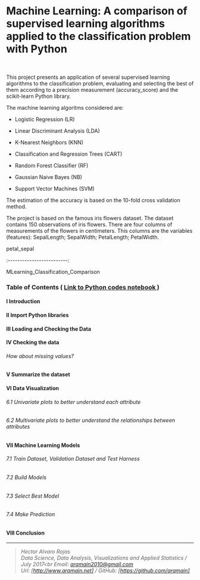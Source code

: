 # Machine Learning: A comparison of supervised learning algorithms applied to the classification problem with Python

<br>


This project presents an application of several supervised learning algorithms to the classification problem, evaluating and selecting the best of them according to a precision measurement (accuracy_score) and the scikit-learn Python library.


The machine learning algoritms considered are:



* Logistic Regression (LR)

* Linear Discriminant Analysis (LDA)

* K-Nearest Neighbors (KNN)

* Classification and Regression Trees (CART)

* Random Forest Classifier (RF)

* Gaussian Naive Bayes (NB)

* Support Vector Machines (SVM)

The estimation of the accuracy is based on the 10-fold cross validation method. 

The project is based on the famous iris flowers dataset. The dataset contains 150 observations of iris flowers. There are four columns of measurements of the flowers in centimeters. This columns are the variables (features): SepalLength; SepalWidth; PetalLength; PetalWidth.

petal_sepal             

:-------------------------:

MLearning_Classification_Comparison


### Table of Contents   (  [  Link to Python codes notebook ](https://github.com/arqmain/Machine_Learning/blob/master/Python_MLearning/MLearning_Classification_Comparison/MLearning_Classification_Comparison_Python.ipynb))

#### I Introduction

#### II Import Python libraries

#### III Loading and Checking the Data

#### IV Checking the data

###### How about missing values?

#### V Summarize the dataset

#### VI Data Visualization

###### 6.1 Univariate plots to better understand each attribute

###### 6.2 Multivariate plots to better understand the relationships between attributes

#### VII Machine Learning Models

###### 7.1 Train Dataset, Validation Dataset and Test Harness

###### 7.2 Build Models

###### 7.3 Select Best Model
###### 7.4 Make Prediction

#### VIII Conclusion

<hr>

><i>Hector Alvaro Rojas<br>
>Data Science, Data Analysis, Visualizations and Applied Statistics / July 2017<br
>Email: <arqmain2010@gmail.com> <br>
>Url: [http://www.arqmain.net]   /   GitHub: [https://github.com/arqmain]</i>

